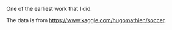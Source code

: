 One of the earliest work that I did.  

The data is from https://www.kaggle.com/hugomathien/soccer.  
